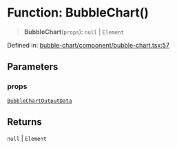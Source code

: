 # Function: BubbleChart()

> **BubbleChart**(`props`): `null` \| `Element`

Defined in: [bubble-chart/component/bubble-chart.tsx:57](https://github.com/GeoDaCenter/openassistant/blob/36f516b8229288259590b2d9dab3b10cbfc3cbfd/packages/echarts/src/bubble-chart/component/bubble-chart.tsx#L57)

## Parameters

### props

[`BubbleChartOutputData`](../type-aliases/BubbleChartOutputData.md)

## Returns

`null` \| `Element`

